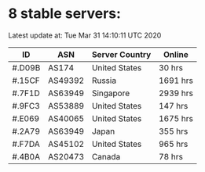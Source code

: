 # 8 stable servers:

Latest update at: Tue Mar 31 14:10:11 UTC 2020

| ID | ASN | Server Country | Online |
| -- | --- | -------------- | ------ |
| #.D09B | AS174 | United States | 30 hrs |
| #.15CF | AS49392 | Russia | 1691 hrs |
| #.7F1D | AS63949 | Singapore | 2939 hrs |
| #.9FC3 | AS53889 | United States | 147 hrs |
| #.E069 | AS40065 | United States | 1675 hrs |
| #.2A79 | AS63949 | Japan | 355 hrs |
| #.F7DA | AS45102 | United States | 965 hrs |
| #.4B0A | AS20473 | Canada | 78 hrs |

